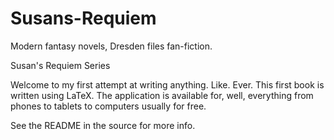 # Susans-Requiem
Modern fantasy novels, Dresden files fan-fiction.

Susan's Requiem Series

Welcome to my first attempt at writing anything. Like. Ever.
This first book is written using LaTeX. The application is available for, well, everything from phones to tablets to computers usually for free.

See the README in the source for more info.

